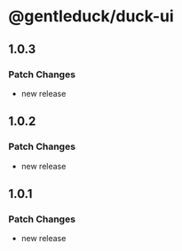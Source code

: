 # @gentleduck/duck-ui

## 1.0.3

### Patch Changes

- new release

## 1.0.2

### Patch Changes

- new release

## 1.0.1

### Patch Changes

- new release
